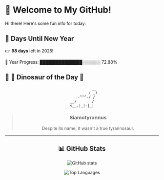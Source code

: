 # 🦖 Welcome to My GitHub!

Hi there! Here's some fun info for today:

## 📅 Days Until New Year
👉 **98 days** left in 2025!

📅 Year Progress: ██████████████░░░░░░ 72.88%

## 🌟 🦕 Dinosaur of the Day 🌟

<div align="center">

```text
           __
          / _)
   .-^^^-/ /
__/       /
<__.|_|-|_|
```

> ### **Siamotyrannus**
> Despite its name, it wasn't a true tyrannosaur.

---

## 📊 GitHub Stats
![GitHub stats](https://github-readme-stats.vercel.app/api?username=MAadinP&show_icons=true&theme=tokyonight)

![Top Languages](https://github-readme-stats.vercel.app/api/top-langs/?username=MAadinP&layout=compact&theme=tokyonight&cache_seconds=1)


</div>